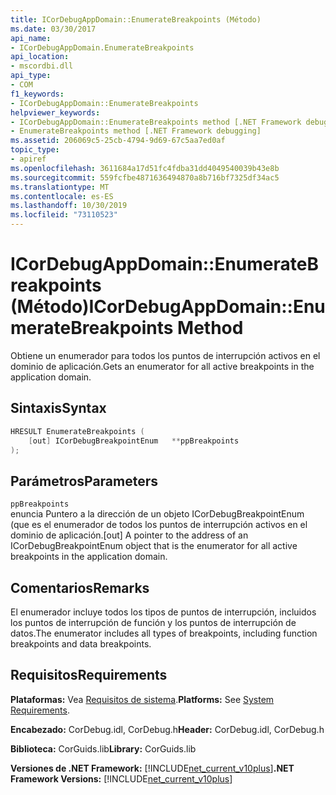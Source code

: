 ```yaml
---
title: ICorDebugAppDomain::EnumerateBreakpoints (Método)
ms.date: 03/30/2017
api_name:
- ICorDebugAppDomain.EnumerateBreakpoints
api_location:
- mscordbi.dll
api_type:
- COM
f1_keywords:
- ICorDebugAppDomain::EnumerateBreakpoints
helpviewer_keywords:
- ICorDebugAppDomain::EnumerateBreakpoints method [.NET Framework debugging]
- EnumerateBreakpoints method [.NET Framework debugging]
ms.assetid: 206069c5-25cb-4794-9d69-67c5aa7ed0af
topic_type:
- apiref
ms.openlocfilehash: 3611684a17d51fc4fdba31dd4049540039b43e8b
ms.sourcegitcommit: 559fcfbe4871636494870a8b716bf7325df34ac5
ms.translationtype: MT
ms.contentlocale: es-ES
ms.lasthandoff: 10/30/2019
ms.locfileid: "73110523"
---
```

# <a name="icordebugappdomainenumeratebreakpoints-method"></a><span data-ttu-id="7c8e9-102">ICorDebugAppDomain::EnumerateBreakpoints (Método)</span><span class="sxs-lookup"><span data-stu-id="7c8e9-102">ICorDebugAppDomain::EnumerateBreakpoints Method</span></span>
<span data-ttu-id="7c8e9-103">Obtiene un enumerador para todos los puntos de interrupción activos en el dominio de aplicación.</span><span class="sxs-lookup"><span data-stu-id="7c8e9-103">Gets an enumerator for all active breakpoints in the application domain.</span></span>  
  
## <a name="syntax"></a><span data-ttu-id="7c8e9-104">Sintaxis</span><span class="sxs-lookup"><span data-stu-id="7c8e9-104">Syntax</span></span>  
  
```cpp  
HRESULT EnumerateBreakpoints (  
    [out] ICorDebugBreakpointEnum   **ppBreakpoints  
);  
```  
  
## <a name="parameters"></a><span data-ttu-id="7c8e9-105">Parámetros</span><span class="sxs-lookup"><span data-stu-id="7c8e9-105">Parameters</span></span>  
 `ppBreakpoints`  
 <span data-ttu-id="7c8e9-106">enuncia Puntero a la dirección de un objeto ICorDebugBreakpointEnum (que es el enumerador de todos los puntos de interrupción activos en el dominio de aplicación.</span><span class="sxs-lookup"><span data-stu-id="7c8e9-106">[out] A pointer to the address of an ICorDebugBreakpointEnum object that is the enumerator for all active breakpoints in the application domain.</span></span>  
  
## <a name="remarks"></a><span data-ttu-id="7c8e9-107">Comentarios</span><span class="sxs-lookup"><span data-stu-id="7c8e9-107">Remarks</span></span>  
 <span data-ttu-id="7c8e9-108">El enumerador incluye todos los tipos de puntos de interrupción, incluidos los puntos de interrupción de función y los puntos de interrupción de datos.</span><span class="sxs-lookup"><span data-stu-id="7c8e9-108">The enumerator includes all types of breakpoints, including function breakpoints and data breakpoints.</span></span>  
  
## <a name="requirements"></a><span data-ttu-id="7c8e9-109">Requisitos</span><span class="sxs-lookup"><span data-stu-id="7c8e9-109">Requirements</span></span>  
 <span data-ttu-id="7c8e9-110">**Plataformas:** Vea [Requisitos de sistema](../../../../docs/framework/get-started/system-requirements.md).</span><span class="sxs-lookup"><span data-stu-id="7c8e9-110">**Platforms:** See [System Requirements](../../../../docs/framework/get-started/system-requirements.md).</span></span>  
  
 <span data-ttu-id="7c8e9-111">**Encabezado:** CorDebug.idl, CorDebug.h</span><span class="sxs-lookup"><span data-stu-id="7c8e9-111">**Header:** CorDebug.idl, CorDebug.h</span></span>  
  
 <span data-ttu-id="7c8e9-112">**Biblioteca:** CorGuids.lib</span><span class="sxs-lookup"><span data-stu-id="7c8e9-112">**Library:** CorGuids.lib</span></span>  
  
 <span data-ttu-id="7c8e9-113">**Versiones de .NET Framework:** [!INCLUDE[net_current_v10plus](../../../../includes/net-current-v10plus-md.md)]</span><span class="sxs-lookup"><span data-stu-id="7c8e9-113">**.NET Framework Versions:** [!INCLUDE[net_current_v10plus](../../../../includes/net-current-v10plus-md.md)]</span></span>
